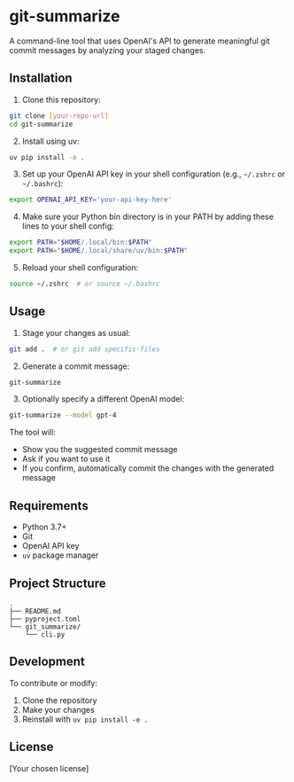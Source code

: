 # git-summarize

A command-line tool that uses OpenAI's API to generate meaningful git commit messages by analyzing your staged changes.

## Installation

1. Clone this repository:
```bash
git clone [your-repo-url]
cd git-summarize
```

2. Install using uv:
```bash
uv pip install -e .
```

3. Set up your OpenAI API key in your shell configuration (e.g., `~/.zshrc` or `~/.bashrc`):
```bash
export OPENAI_API_KEY='your-api-key-here'
```

4. Make sure your Python bin directory is in your PATH by adding these lines to your shell config:
```bash
export PATH="$HOME/.local/bin:$PATH"
export PATH="$HOME/.local/share/uv/bin:$PATH"
```

5. Reload your shell configuration:
```bash
source ~/.zshrc  # or source ~/.bashrc
```

## Usage

1. Stage your changes as usual:
```bash
git add .  # or git add specific-files
```

2. Generate a commit message:
```bash
git-summarize
```

3. Optionally specify a different OpenAI model:
```bash
git-summarize --model gpt-4
```

The tool will:
- Show you the suggested commit message
- Ask if you want to use it
- If you confirm, automatically commit the changes with the generated message

## Requirements

- Python 3.7+
- Git
- OpenAI API key
- `uv` package manager

## Project Structure

```
.
├── README.md
├── pyproject.toml
└── git_summarize/
    └── cli.py
```

## Development

To contribute or modify:

1. Clone the repository
2. Make your changes
3. Reinstall with `uv pip install -e .`

## License

[Your chosen license]
